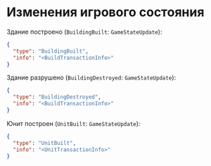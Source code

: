 # Изменения игрового состояния

Здание построено (`BuildingBuilt`: `GameStateUpdate`):

```json
{
  "type": "BuildingBuilt",
  "info": "<BuildTransactionInfo>"
}
```

Здание разрушено (`BuildingDestroyed`: `GameStateUpdate`):

```json
{
  "type": "BuildingDestroyed",
  "info": "<BuildTransactionInfo>"
}
```

Юнит построен (`UnitBuilt`: `GameStateUpdate`):

```json
{
  "type": "UnitBuilt",
  "info": "<UnitTransactionInfo>"
}
```